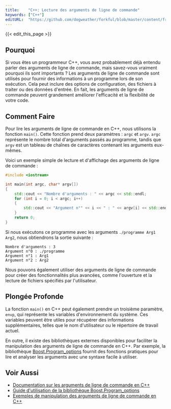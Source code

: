 ```yaml
---
title:    "C++: Lecture des arguments de ligne de commande"
keywords: ["C++"]
editURL:  "https://github.com/dogweather/forkful/blob/master/content/fr/cpp/reading-command-line-arguments.md"
---
```


{{< edit_this_page >}}

## Pourquoi

Si vous êtes un programmeur C++, vous avez probablement déjà entendu parler des arguments de ligne de commande, mais savez-vous vraiment pourquoi ils sont importants ? Les arguments de ligne de commande sont utilisés pour fournir des informations à un programme lors de son exécution. Cela peut inclure des options de configuration, des fichiers à traiter ou des données d'entrée. En fait, les arguments de ligne de commande peuvent grandement améliorer l'efficacité et la flexibilité de votre code.

## Comment Faire

Pour lire les arguments de ligne de commande en C++, nous utilisons la fonction `main()`. Cette fonction prend deux paramètres : `argc` et `argv`. `argc` représente le nombre total d'arguments passés au programme, tandis que `argv` est un tableau de chaînes de caractères contenant les arguments eux-mêmes.

Voici un exemple simple de lecture et d'affichage des arguments de ligne de commande :

```C++
#include <iostream>

int main(int argc, char* argv[])
{
    std::cout << "Nombre d'arguments : " << argc << std::endl;
    for (int i = 0; i < argc; i++)
    {
        std::cout << "Argument n°" << i << " : " << argv[i] << std::endl;
    }
    return 0;
}
```

Si nous exécutons ce programme avec les arguments `./programme Arg1 Arg2`, nous obtiendrons la sortie suivante :

```
Nombre d'arguments : 3
Argument n°0 : ./programme
Argument n°1 : Arg1
Argument n°2 : Arg2
```

Nous pouvons également utiliser des arguments de ligne de commande pour créer des fonctionnalités plus avancées, comme l'ouverture et la lecture de fichiers spécifiés par l'utilisateur.

## Plongée Profonde

La fonction `main()` en C++ peut également prendre un troisième paramètre, `envp`, qui représente les variables d'environnement du système. Ces variables peuvent être utiles pour récupérer des informations supplémentaires, telles que le nom d'utilisateur ou le répertoire de travail actuel.

En outre, il existe des bibliothèques externes disponibles pour faciliter la manipulation des arguments de ligne de commande en C++. Par exemple, la bibliothèque [Boost.Program_options](https://www.boost.org/doc/libs/1_77_0/doc/html/program_options.html) fournit des fonctions pratiques pour lire et analyser les arguments avec une syntaxe facile à utiliser.

## Voir Aussi

- [Documentation sur les arguments de ligne de commande en C++](https://en.cppreference.com/w/cpp/language/main_function)
- [Guide d'utilisation de la bibliothèque Boost.Program_options](https://www.boost.org/doc/libs/1_77_0/doc/html/program_options/tutorial.html)
- [Exemples de manipulation des arguments de ligne de commande en C++](https://www.tutorialspoint.com/cplusplus/cpp_command_line_arguments.htm)